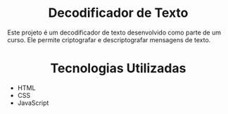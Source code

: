 <h1 align="center"> Decodificador de Texto </h1> 
Este projeto é um decodificador de texto desenvolvido como parte de um curso. Ele permite criptografar e descriptografar mensagens de texto.
<h1 align="center">Tecnologias Utilizadas</h1>

- HTML
- CSS
- JavaScript

